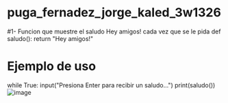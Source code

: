 # puga_fernadez_jorge_kaled_3w1326
#1- Funcion que muestre el saludo Hey amigos! cada vez que se le pida
def saludo():
    return "Hey amigos!"

# Ejemplo de uso
while True:
    input("Presiona Enter para recibir un saludo...")
    print(saludo())
![image](https://github.com/user-attachments/assets/3a74b0e5-8c78-4b98-a1ad-939645d9a61b)

